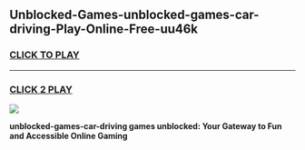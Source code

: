 
## Unblocked-Games-unblocked-games-car-driving-Play-Online-Free-uu46k
<h3>
<a href="https://premium76.site?title=unblocked-games-car-driving&ref=26A">CLICK TO PLAY</a></h3>
<hr>

<h3>
<a href="https://premium76.site?title=unblocked-games-car-driving&ref=26A">CLICK 2 PLAY</a>
  
</h3>

<a href="https://premium76.site?title=unblocked-games-car-driving&ref=26A"><img src="https://clearcache.store/games.png"></a>


**unblocked-games-car-driving games unblocked: Your Gateway to Fun and Accessible Online Gaming**

